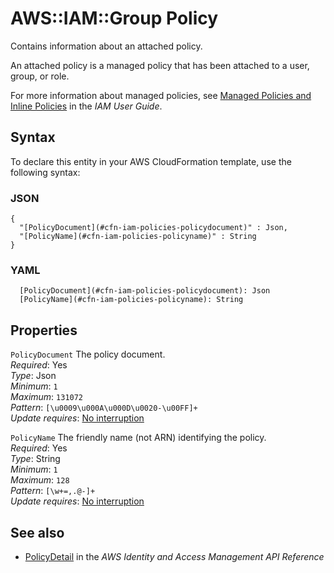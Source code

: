 # AWS::IAM::Group Policy<a name="aws-properties-iam-policy-2"></a>

Contains information about an attached policy\.

An attached policy is a managed policy that has been attached to a user, group, or role\.

For more information about managed policies, see [Managed Policies and Inline Policies](https://docs.aws.amazon.com/IAM/latest/UserGuide/policies-managed-vs-inline.html) in the _IAM User Guide_\.

## Syntax<a name="aws-properties-iam-policy-2-syntax"></a>

To declare this entity in your AWS CloudFormation template, use the following syntax:

### JSON<a name="aws-properties-iam-policy-2-syntax.json"></a>

```
{
  "[PolicyDocument](#cfn-iam-policies-policydocument)" : Json,
  "[PolicyName](#cfn-iam-policies-policyname)" : String
}
```

### YAML<a name="aws-properties-iam-policy-2-syntax.yaml"></a>

```
  [PolicyDocument](#cfn-iam-policies-policydocument): Json
  [PolicyName](#cfn-iam-policies-policyname): String
```

## Properties<a name="aws-properties-iam-policy-2-properties"></a>

`PolicyDocument` <a name="cfn-iam-policies-policydocument"></a>
The policy document\.  
_Required_: Yes  
_Type_: Json  
_Minimum_: `1`  
_Maximum_: `131072`  
_Pattern_: `[\u0009\u000A\u000D\u0020-\u00FF]+`  
_Update requires_: [No interruption](https://docs.aws.amazon.com/AWSCloudFormation/latest/UserGuide/using-cfn-updating-stacks-update-behaviors.html#update-no-interrupt)

`PolicyName` <a name="cfn-iam-policies-policyname"></a>
The friendly name \(not ARN\) identifying the policy\.  
_Required_: Yes  
_Type_: String  
_Minimum_: `1`  
_Maximum_: `128`  
_Pattern_: `[\w+=,.@-]+`  
_Update requires_: [No interruption](https://docs.aws.amazon.com/AWSCloudFormation/latest/UserGuide/using-cfn-updating-stacks-update-behaviors.html#update-no-interrupt)

## See also<a name="aws-properties-iam-policy-2--seealso"></a>

- [PolicyDetail](https://docs.aws.amazon.com/IAM/latest/APIReference/API_PolicyDetail.html) in the _AWS Identity and Access Management API Reference_

